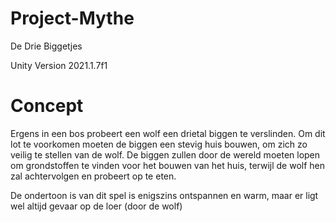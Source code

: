 # Project-Mythe
De Drie Biggetjes


Unity Version 2021.1.7f1


# Concept

Ergens in een bos probeert een wolf een drietal biggen te verslinden. Om dit lot te voorkomen moeten de biggen een stevig huis bouwen, om zich zo veilig te stellen van de wolf. De biggen zullen door de wereld moeten lopen om grondstoffen te vinden voor het bouwen van het huis, terwijl de wolf hen zal achtervolgen en probeert op te eten.

De ondertoon is van dit spel is enigszins ontspannen en warm, maar er ligt wel altijd gevaar op de loer (door de wolf)
